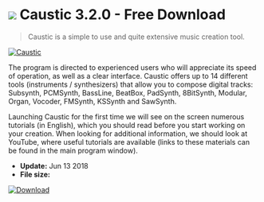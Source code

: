 # ![](https://cdn.softexe.net/static/icon/8/caustic-10124.png) Caustic 3.2.0 - Free Download

> Caustic is a simple to use and quite extensive music creation tool.

[![Caustic](https://gallery.dpcdn.pl/imgc/Tools/83027/g_-_420x350_1.5_-_xc7076e63-28c0-4a48-abc1-6b525b022256.jpg)](https://softexe.net/win/multimedia/audio-sound/caustic:pRpbd.html)

The program is directed to experienced users who will appreciate its speed of operation, as well as a clear interface. Caustic offers up to 14 different tools (instruments / synthesizers) that allow you to compose digital tracks: Subsynth, PCMSynth, BassLine, BeatBox, PadSynth, 8BitSynth, Modular, Organ, Vocoder, FMSynth, KSSynth and SawSynth.
 
 Launching Caustic for the first time we will see on the screen numerous tutorials (in English), which you should read before you start working on your creation. When looking for additional information, we should look at YouTube, where useful tutorials are available (links to these materials can be found in the main program window).


- **Update:** Jun 13 2018
- **File size:** 

[![Download](https://cdn.softexe.net/static/img/download.png)](https://softexe.net/win/multimedia/audio-sound/caustic:pRpbd.html)

